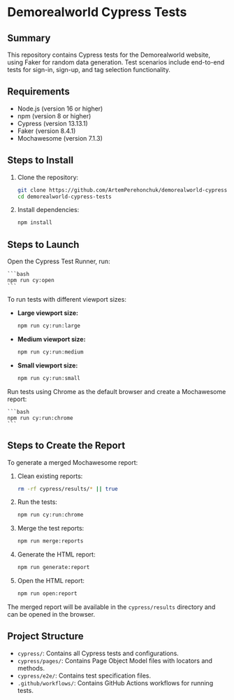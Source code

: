 # Demorealworld Cypress Tests

## Summary

This repository contains Cypress tests for the Demorealworld website, using Faker for random data generation. Test scenarios include end-to-end tests for sign-in, sign-up, and tag selection functionality.

## Requirements

- Node.js (version 16 or higher)
- npm (version 8 or higher)
- Cypress (version 13.13.1)
- Faker (version 8.4.1)
- Mochawesome (version 7.1.3)

## Steps to Install

1. Clone the repository:
    ```bash
    git clone https://github.com/ArtemPerehonchuk/demorealworld-cypress-tests.git
    cd demorealworld-cypress-tests
    ```

2. Install dependencies:
    ```bash
    npm install
    ```

## Steps to Launch

Open the Cypress Test Runner, run:

    ```bash
    npm run cy:open
    ```
    

To run tests with different viewport sizes:

- **Large viewport size:**
    ```bash
    npm run cy:run:large
    ```

- **Medium viewport size:**
    ```bash
    npm run cy:run:medium
    ```

- **Small viewport size:**
    ```bash
    npm run cy:run:small
    ```

Run tests using Chrome as the default browser and create a Mochawesome report:

    ```bash
    npm run cy:run:chrome
    ```

## Steps to Create the Report

To generate a merged Mochawesome report:

1. Clean existing reports:
    ```bash
    rm -rf cypress/results/* || true
    ```

2. Run the tests:
    ```bash
    npm run cy:run:chrome
    ```

3. Merge the test reports:
    ```bash
    npm run merge:reports
    ```

4. Generate the HTML report:
    ```bash
    npm run generate:report
    ```

5. Open the HTML report:
    ```bash
    npm run open:report
    ```

The merged report will be available in the `cypress/results` directory and can be opened in the browser.

## Project Structure

- `cypress/`: Contains all Cypress tests and configurations.
- `cypress/pages/`: Contains Page Object Model files with locators and methods.
- `cypress/e2e/`: Contains test specification files.
- `.github/workflows/`: Contains GitHub Actions workflows for running tests.